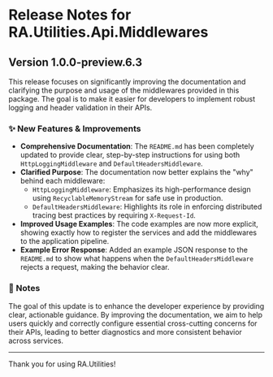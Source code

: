 # Release Notes for RA.Utilities.Api.Middlewares

## Version 1.0.0-preview.6.3

This release focuses on significantly improving the documentation and clarifying the purpose and usage of the middlewares provided in this package. The goal is to make it easier for developers to implement robust logging and header validation in their APIs.

### ✨ New Features & Improvements

*   **Comprehensive Documentation**: The `README.md` has been completely updated to provide clear, step-by-step instructions for using both `HttpLoggingMiddleware` and `DefaultHeadersMiddleware`.
*   **Clarified Purpose**: The documentation now better explains the "why" behind each middleware:
    *   `HttpLoggingMiddleware`: Emphasizes its high-performance design using `RecyclableMemoryStream` for safe use in production.
    *   `DefaultHeadersMiddleware`: Highlights its role in enforcing distributed tracing best practices by requiring `X-Request-Id`.
*   **Improved Usage Examples**: The code examples are now more explicit, showing exactly how to register the services and add the middlewares to the application pipeline.
*   **Example Error Response**: Added an example JSON response to the `README.md` to show what happens when the `DefaultHeadersMiddleware` rejects a request, making the behavior clear.

### 📝 Notes

The goal of this update is to enhance the developer experience by providing clear, actionable guidance. By improving the documentation, we aim to help users quickly and correctly configure essential cross-cutting concerns for their APIs, leading to better diagnostics and more consistent behavior across services.

---

Thank you for using RA.Utilities!
